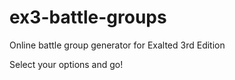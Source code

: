 # ex3-battle-groups
Online battle group generator for Exalted 3rd Edition

Select your options and go!
